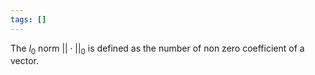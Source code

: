 ```yaml
---
tags: []
---
```

The $l_0$ norm $||\cdot||_0$ is defined as the number of non zero coefficient of a vector.